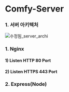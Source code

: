 # Comfy-Server

### 1. 서버 아키텍처

![수정됨_server_archi](https://user-images.githubusercontent.com/72685070/103410350-375a7580-4bae-11eb-9999-6201cb7b14ab.png)


### 1. Nginx
####  1) Listen HTTP 80 Port
####  2) Listen HTTPS 443 Port

### 2. Express(Node)
